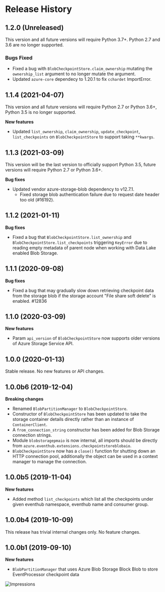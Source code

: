 # Release History

## 1.2.0 (Unreleased)

This version and all future versions will require Python 3.7+. Python 2.7 and 3.6 are no longer supported.

### Bugs Fixed

- Fixed a bug with `BlobCheckpointStore.claim_ownership` mutating the `ownership_list` argument to no longer mutate the argument.
- Updated `azure-core` dependecy to 1.20.1 to fix `cchardet` ImportError.

## 1.1.4 (2021-04-07)

This version and all future versions will require Python 2.7 or Python 3.6+, Python 3.5 is no longer supported.

**New features**
- Updated `list_ownership`, `claim_ownership`, `update_checkpoint`, `list_checkpoints` on `BlobCheckpointStore` to support taking `**kwargs`.

## 1.1.3 (2021-03-09)

This version will be the last version to officially support Python 3.5, future versions will require Python 2.7 or Python 3.6+.

**Bug fixes**
- Updated vendor azure-storage-blob dependency to v12.7.1.
  - Fixed storage blob authentication failure due to request date header too old (#16192).

## 1.1.2 (2021-01-11)

**Bug fixes**
- Fixed a bug that `BlobCheckpointStore.list_ownership` and `BlobCheckpointStore.list_checkpoints` triggering `KeyError` due to reading empty metadata of parent node when working with Data Lake enabled Blob Storage.

## 1.1.1 (2020-09-08)

**Bug fixes**
- Fixed a bug that may gradually slow down retrieving checkpoint data from the storage blob if the storage account "File share soft delete" is enabled. #12836

## 1.1.0 (2020-03-09)

**New features**
- Param `api_version` of `BlobCheckpointStore` now supports older versions of Azure Storage Service API.

## 1.0.0 (2020-01-13)
Stable release. No new features or API changes.

## 1.0.0b6 (2019-12-04)

**Breaking changes**

- Renamed `BlobPartitionManager` to `BlobCheckpointStore`.
- Constructor of `BlobCheckpointStore` has been updated to take the storage container details directly rather than an instance of `ContainerClient`.
- A `from_connection_string` constructor has been added for Blob Storage connection strings.
- Module `blobstoragepmaio` is now internal, all imports should be directly from `azure.eventhub.extensions.checkpointstoreblobaio`.
- `BlobCheckpointStore` now has a `close()` function for shutting down an HTTP connection pool, additionally the object can be used in a context manager to manage the connection.

## 1.0.0b5 (2019-11-04)

**New features**

- Added method `list_checkpoints` which list all the checkpoints under given eventhub namespace, eventhub name and consumer group.

## 1.0.0b4 (2019-10-09)
This release has trivial internal changes only. No feature changes.

## 1.0.0b1 (2019-09-10)

**New features**

- `BlobPartitionManager` that uses Azure Blob Storage Block Blob to store EventProcessor checkpoint data

![Impressions](https://azure-sdk-impressions.azurewebsites.net/api/impressions/azure-sdk-for-python/sdk/eventhub/azure-eventhub-checkpointstoreblob-aio/HISTORY.png)